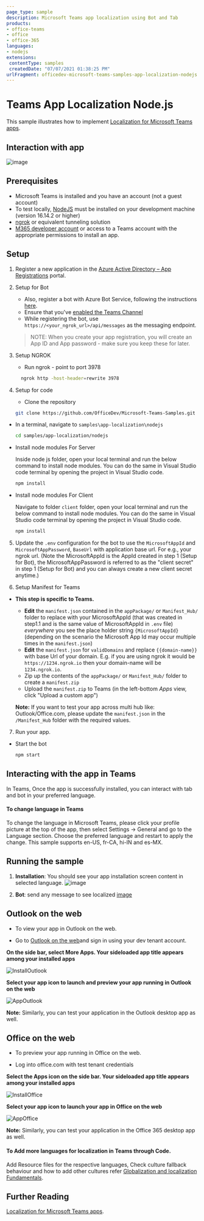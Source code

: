 ```yaml
---
page_type: sample
description: Microsoft Teams app localization using Bot and Tab
products:
- office-teams
- office
- office-365
languages:
- nodejs
extensions:
 contentType: samples
 createdDate: "07/07/2021 01:38:25 PM"
urlFragment: officedev-microsoft-teams-samples-app-localization-nodejs
---
```


# Teams App Localization Node.js
This sample illustrates how to implement [Localization for Microsoft Teams apps](https://docs.microsoft.com/en-us/microsoftteams/platform/concepts/build-and-test/apps-localization).

## Interaction with app
![image](Images/appLocalizationModule.gif)

## Prerequisites

- Microsoft Teams is installed and you have an account (not a guest account)
- To test locally, [NodeJS](https://nodejs.org/en/download/) must be installed on your development machine (version 16.14.2  or higher)
- [ngrok](https://ngrok.com/download) or equivalent tunneling solution
- [M365 developer account](https://docs.microsoft.com/en-us/microsoftteams/platform/concepts/build-and-test/prepare-your-o365-tenant) or access to a Teams account with the 
   appropriate permissions to install an app.

## Setup

1. Register a new application in the [Azure Active Directory – App Registrations](https://go.microsoft.com/fwlink/?linkid=2083908) portal.

2. Setup for Bot
	
	- Also, register a bot with Azure Bot Service, following the instructions [here](https://docs.microsoft.com/en-us/azure/bot-service/bot-service-quickstart-registration?view=azure-bot-service-3.0).
	- Ensure that you've [enabled the Teams Channel](https://docs.microsoft.com/en-us/azure/bot-service/channel-connect-teams?view=azure-bot-service-4.0)
	- While registering the bot, use `https://<your_ngrok_url>/api/messages` as the messaging endpoint.

    > NOTE: When you create your app registration, you will create an App ID and App password - make sure you keep these for later.

3. Setup NGROK
      - Run ngrok - point to port 3978

	```bash
	  ngrok http -host-header=rewrite 3978
	```   
4. Setup for code

   - Clone the repository

    ```bash
    git clone https://github.com/OfficeDev/Microsoft-Teams-Samples.git
    ```

 - In a terminal, navigate to `samples\app-localization\nodejs`

    ```bash
    cd samples/app-localization/nodejs
    ```

 - Install node modules For Server

   Inside node js folder, open your local terminal and run the below command to install node modules. You can do the same in Visual Studio code terminal by opening the project in Visual Studio code.

    ```bash
    npm install
    ```

 - Install node modules For Client

   Navigate to folder `client` folder, open your local terminal and run the below command to install node modules. You can do the same in Visual Studio code terminal by opening the project in Visual Studio code.

    ```bash
    npm install
    ```

5. Update the `.env` configuration for the bot to use the `MicrosoftAppId` and `MicrosoftAppPassword`, `BaseUrl` with application base url. For e.g., your ngrok url. (Note the MicrosoftAppId is the AppId created in step 1 (Setup for Bot), the MicrosoftAppPassword is referred to as the "client secret" in step 1 (Setup for Bot) and you can always create a new client secret anytime.)

6. Setup Manifest for Teams

- **This step is specific to Teams.**
    - **Edit** the `manifest.json` contained in the `appPackage/` or `Manifest_Hub/` folder to replace with your MicrosoftAppId (that was created in step1.1 and is the same value of MicrosoftAppId in `.env` file) *everywhere* you see the place holder string `{MicrosoftAppId}` (depending on the scenario the Microsoft App Id may occur multiple times in the `manifest.json`)
    - **Edit** the `manifest.json` for `validDomains` and replace `{{domain-name}}` with base Url of your domain. E.g. if you are using ngrok it would be `https://1234.ngrok.io` then your domain-name will be `1234.ngrok.io`.
    - Zip up the contents of the `appPackage/` or `Manifest_Hub/` folder to create a `manifest.zip`
    - Upload the `manifest.zip` to Teams (in the left-bottom *Apps* view, click "Upload a custom app")
	
  **Note:** If you want to test your app across multi hub like: Outlook/Office.com, please update the `manifest.json` in the `/Manifest_Hub` folder with the required values.

7. Run your app.
- Start the bot

    ```bash
    npm start
    ```


## Interacting with the app in Teams
In Teams, Once the app is successfully installed, you can interact with tab and bot in your preferred language.

#### To change language in Teams
To change the language in Microsoft Teams, please click your profile picture at the top of the app, then select Settings -> General and go to the Language section. Choose the preferred language and restart to apply the change. This sample supports en-US, fr-CA, hi-IN and es-MX.

## Running the sample

1. **Installation**: You should see your app installation screen content in selected language. 
![image](Images/Upload.png)

2. **Bot**: send any message to see localized 
[image](Images/Reply.png)

## Outlook on the web

- To view your app in Outlook on the web.

- Go to [Outlook on the web](https://outlook.office.com/mail/)and sign in using your dev tenant account.

**On the side bar, select More Apps. Your sideloaded app title appears among your installed apps**

![InstallOutlook](Images/InstallOutlook.png)

**Select your app icon to launch and preview your app running in Outlook on the web**

![AppOutlook](Images/AppOutlook.png)

**Note:** Similarly, you can test your application in the Outlook desktop app as well.

## Office on the web

- To preview your app running in Office on the web.

- Log into office.com with test tenant credentials

**Select the Apps icon on the side bar. Your sideloaded app title appears among your installed apps**

![InstallOffice](Images/InstallOffice.png)

**Select your app icon to launch your app in Office on the web**

![AppOffice](Images/AppOffice.png) 

**Note:** Similarly, you can test your application in the Office 365 desktop app as well.


#### To Add more languages for localization in Teams through Code.
 
 Add Resource files for the respective languages, Check culture fallback behaviour and how to add other cultures refer [Globalization and localization Fundamentals](https://docs.microsoft.com/en-us/aspnet/core/fundamentals/localization?view=aspnetcore-5.0).

## Further Reading
[Localization for Microsoft Teams apps](https://docs.microsoft.com/en-us/microsoftteams/platform/concepts/build-and-test/apps-localization).


  


